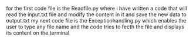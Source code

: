 for the first code file is the Readfile.py where i have written a code that will read the input.txt file and modify the content in it and save the new data to output.txt
my next code file is the Exceptionhandling.py which enables the user to type any file name and the code tries to fecth the file and displays its content on the terminal